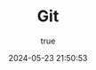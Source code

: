 ---
pageComponent:
  name: Catalogue
  data:
    path: 40.更多/10.git
    imgUrl: /img/other.png
    description: Git
title: Git
date: 2024-05-23 21:50:53
permalink: /more/git/
sidebar: false
article: false
comment: false
editLink: false
author:
  name: qouson
  link: https://github.com/qouson
---